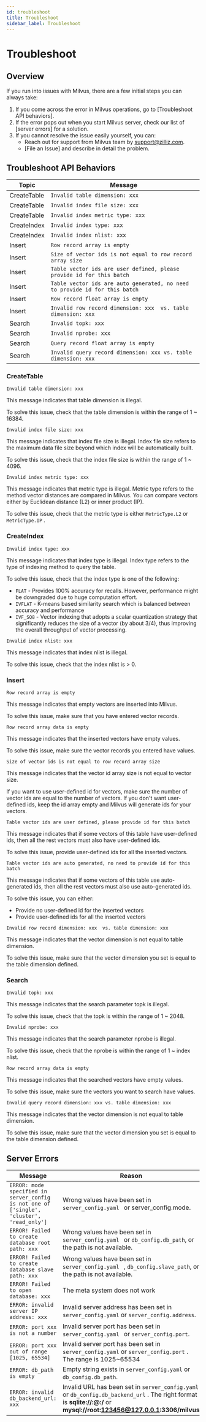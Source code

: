 ```yaml
---
id: troubleshoot
title: Troubleshoot
sidebar_label: Troubleshoot
---
```


# Troubleshoot

## Overview

If you run into issues with Milvus, there are a few initial steps you can always take:

1. If you come across the error in Milvus operations, go to [Troubleshoot API behaviors].
2. If the error pops out when you start Milvus server, check our list of [server errors] for a solution.
4. If you cannot resolve the issue easily yourself, you can:
   - Reach out for support from Milvus team by support@zilliz.com.
   - [File an Issue] and describe in detail the problem.

## Troubleshoot API Behaviors

| Topic       | Message                                                      |
| ----------- | ------------------------------------------------------------ |
| CreateTable | `Invalid table dimension: xxx`                               |
| CreateTable | `Invalid index file size: xxx`                               |
| CreateTable | `Invalid index metric type: xxx`                             |
| CreateIndex | `Invalid index type: xxx`                                    |
| CreateIndex | `Invalid index nlist: xxx`                                   |
| Insert      | `Row record array is empty`                                  |
| Insert      | `Size of vector ids is not equal to row record array size`   |
| Insert      | `Table vector ids are user defined, please provide id for this batch` |
| Insert      | `Table vector ids are auto generated, no need to provide id for this batch` |
| Insert      | `Row record float array is empty`                            |
| Insert      | `Invalid row record dimension: xxx  vs. table dimension: xxx` |
| Search      | `Invalid topk: xxx`                                          |
| Search      | `Invalid nprobe: xxx`                                        |
| Search      | `Query record float array is empty`                          |
| Search      | `Invalid query record dimension: xxx vs. table dimension: xxx` |

### CreateTable

`Invalid table dimension: xxx`

This message indicates that table dimension is illegal. 

To solve this issue, check that the table dimension is within the range of  1 ~ 16384.

`Invalid index file size: xxx`

This message indicates that index file size is illegal. Index file size refers to the maximum data file size beyond which index will be automatically built. 

To solve this issue, check that the index file size is within the range of  1 ~ 4096.

`Invalid index metric type: xxx`

This message indicates that metric type is illegal. Metric type refers to the method vector distances are compared in Milvus. You can compare vectors either by Euclidean distance (L2) or inner product (IP). 

To solve this issue, check that the metric type is either `MetricType.L2` or `MetricType.IP` .

### CreateIndex

`Invalid index type: xxx`

This message indicates that index type is illegal. Index type refers to the type of indexing method to query the table. 

To solve this issue, check that the index type is one of the following: 

- `FLAT` - Provides 100% accuracy for recalls. However, performance might be downgraded due to huge computation effort.
- `IVFLAT` - K-means based similarity search which is balanced between accuracy and performance
- `IVF_SQ8` - Vector indexing that adopts a scalar quantization strategy that significantly reduces the size of a vector (by about 3/4), thus improving the overall throughput of vector processing.

`Invalid index nlist: xxx`

This message indicates that index nlist is illegal. 

To solve this issue, check that the index nlist is > 0.

### Insert

`Row record array is empty`

This message indicates that empty vectors are inserted into Milvus.

To solve this issue, make sure that you have entered vector records.

`Row record array data is empty`

This message indicates that the inserted vectors have empty values.

To solve this issue, make sure the vector records you entered have values.

`Size of vector ids is not equal to row record array size`

This message indicates that the vector id array size is not equal to vector size.

If you want to use user-defined id for vectors, make sure the number of vector ids are equal to the number of vectors. If you don't want user-defined ids, keep the id array empty and Milvus will generate ids for your vectors.

`Table vector ids are user defined, please provide id for this batch`

This message indicates that if some vectors of this table have user-defined ids, then all the rest vectors must also have user-defined ids.

To solve this issue, provide user-defined ids for all the inserted vectors.

`Table vector ids are auto generated, no need to provide id for this batch`

This message indicates that if some vectors of this table use auto-generated ids, then all the rest vectors must also use auto-generated ids.

To solve this issue, you can either:

- Provide no user-defined id for the inserted vectors
- Provide user-defined ids for all the inserted vectors

`Invalid row record dimension: xxx  vs. table dimension: xxx`

This message indicates that the vector dimension is not equal to table dimension. 

To solve this issue, make sure that the vector dimension you set is equal to the table dimension defined.

### Search

`Invalid topk: xxx`

This message indicates that the search parameter topk is illegal.

To solve this issue, check that the topk is within the range of 1 ~ 2048.

`Invalid nprobe: xxx`

This message indicates that the search parameter nprobe is illegal.

To solve this issue, check that the nprobe is within the range of 1 ~ index nlist.

`Row record array data is empty`

This message indicates that the searched vectors have empty values.

To solve this issue, make sure the vectors you want to search have values.

`Invalid query record dimension: xxx vs. table dimension: xxx`

This message indicates that the vector dimension is not equal to table dimension.

To solve this issue, make sure that the vector dimension you set is equal to the table dimension defined.

## Server Errors

| Message                                                      | Reason                                                       |
| ------------------------------------------------------------ | ------------------------------------------------------------ |
| `ERROR: mode specified in server_config is not one of ['single', 'cluster', 'read_only']` | Wrong values have been set in `server_config.yaml ` or server_config.mode. |
| `ERROR! Failed to create database root path: xxx`            | Wrong values have been set in `server_config.yaml ` or `db_config.db_path`,  or the path is not available. |
| `ERROR! Failed to create database slave path: xxx`           | Wrong values have been set in `server_config.yaml ` , `db_config.slave_path`,  or the path is not available. |
| `ERROR! Failed to open database: xxx`                        | The meta system does not work                                |
| `ERROR: invalid server IP address: xxx`                      | Invalid server address has been set in `server_config.yaml` or `server_config.address`. |
| `ERROR: port xxx is not a number`                            | Invalid server port has been set in `server_config.yaml ` or `server_config.port`. |
| `ERROR: port xxx out of range [1025, 65534]`                 | Invalid server port has been set in `server_config.yaml`  or `server_config.port` . The range is 1025~65534 |
| `ERROR: db_path is empty`                                    | Empty string exists in `server_config.yaml` or `db_config.db_path`. |
| `ERROR: invalid db_backend_url: xxx`                         | Invalid URL has been set in `server_config.yaml` or `db_config.db_backend_url` . The right format is **sqlite://:@:/**  or **mysql://root:123456@127.0.0.1:3306/milvus** |

